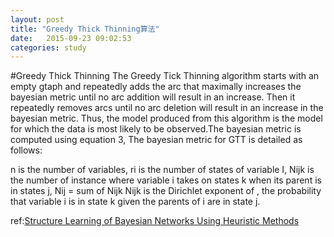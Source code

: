 ```yaml
---
layout: post
title: "Greedy Thick Thinning算法"
date:   2015-09-23 09:02:53
categories: study
---
```

#Greedy Thick Thinning
The Greedy Tick Thinning algorithm starts with an empty gtaph and repeatedly adds the arc that
maximally increases the bayesian metric until no arc addition will result in an increase. Then it repeatedly
removes arcs until no arc deletion will result in an increase in the bayesian metric. Thus, the model produced
from this algorithm is the model for which the data is most likely to be observed.The bayesian metric is
computed using equation 3, The bayesian metric for GTT is detailed as follows:

n is the number of variables, ri is the number of states of variable I, Nijk is the number of instance where
variable i takes on states k when its parent is in states j, Nij = sum of Nijk Nijk is the Dirichlet exponent of ,
the probability that variable i is in state k given the parents of i are in state j.




ref:[Structure Learning of Bayesian Networks Using Heuristic Methods](http://ipcsit.com/vol45/047-ICIKM2012-M20002.pdf)
